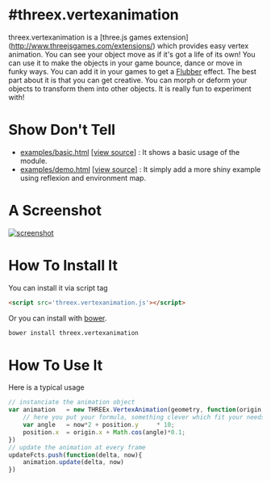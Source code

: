 #threex.vertexanimation
======================
threex.vertexanimation is a [three.js games extension] (http://www.threejsgames.com/extensions/) which provides easy vertex animation. You can see your object move as if it's got a life of its own! You can use it to make the objects in your game bounce, dance or move in funky ways. You can add it in your games to get a [Flubber](http://en.wikipedia.org/wiki/Flubber_(film)) effect. The best part about it is that you can get creative. You can morph or deform your objects to transform them into other objects. It is really fun to experiment with! 

Show Don't Tell
===============
* [examples/basic.html](http://jeromeetienne.github.io/threex.vertexanimation/examples/basic.html)
\[[view source](https://github.com/jeromeetienne/threex.vertexanimation/blob/master/examples/basic.html)\] :
It shows a basic usage of the module.
* [examples/demo.html](http://jeromeetienne.github.io/threex.vertexanimation/examples/demo.html)
\[[view source](https://github.com/jeromeetienne/threex.vertexanimation/blob/master/examples/demo.html)\] :
It simply add a more shiny example using reflexion and environment map.


A Screenshot
============
[![screenshot](https://raw.githubusercontent.com/jeromeetienne/threex.vertexanimation/master/examples/images/screenshot-threex-vertexanimation-512x512.jpg)](http://jeromeetienne.github.io/threex.vertexanimation/examples/demo.html)

How To Install It
=================

You can install it via script tag

```html
<script src='threex.vertexanimation.js'></script>
```

Or you can install with [bower](http://bower.io/).

```bash
bower install threex.vertexanimation
```

How To Use It
=============

Here is a typical usage

```javascript
// instanciate the animation object
var animation	= new THREEx.VertexAnimation(geometry, function(origin, position, delta, now){
	// here you put your formula, something clever which fit your needs
	var angle	= now*2 + position.y	 * 10;
	position.x	= origin.x + Math.cos(angle)*0.1;	
})
// update the animation at every frame
updateFcts.push(function(delta, now){
	animation.update(delta, now)
})
```
